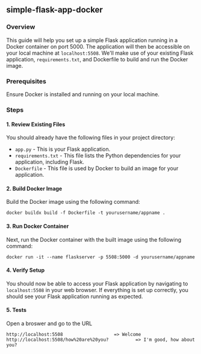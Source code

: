 ## simple-flask-app-docker

### Overview

This guide will help you set up a simple Flask application running in a Docker container on port 5000. The application will then be accessible on your local machine at `localhost:5508`. We'll make use of your existing Flask application, `requirements.txt`, and Dockerfile to build and run the Docker image.

### Prerequisites

Ensure Docker is installed and running on your local machine.

### Steps

#### 1. Review Existing Files

You should already have the following files in your project directory:

- `app.py` - This is your Flask application.
- `requirements.txt` - This file lists the Python dependencies for your application, including Flask.
- `Dockerfile` - This file is used by Docker to build an image for your application.

#### 2. Build Docker Image

Build the Docker image using the following command:

```
docker buildx build -f Dockerfile -t yourusername/appname .
```

#### 3. Run Docker Container

Next, run the Docker container with the built image using the following command:

```
docker run -it --name flaskserver -p 5508:5000 -d yourusername/appname
```

#### 4. Verify Setup

You should now be able to access your Flask application by navigating to `localhost:5508` in your web browser. If everything is set up correctly, you should see your Flask application running as expected.

#### 5. Tests

Open a broswer and go to the URL

```
http://localhost:5508					=> Welcome
http://localhost:5508/how%20are%20you?		    => I'm good, how about you?
```
